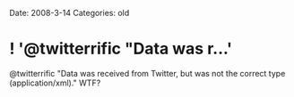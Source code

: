 Date: 2008-3-14
Categories: old

# ! '@twitterrific "Data was r...'

@twitterrific &quot;Data was received from Twitter, but was not the correct type (application/xml).&quot; WTF?
